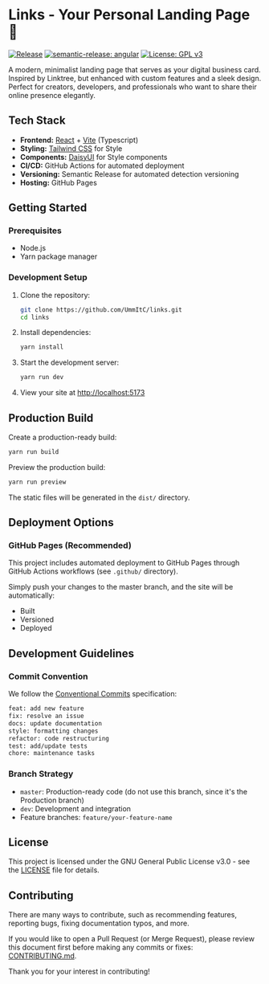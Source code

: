 # Links - Your Personal Landing Page :link:

[![Release](https://github.com/UmmItC/Links/actions/workflows/semantic-release.yml/badge.svg)](https://github.com/UmmItC/Links/actions/workflows/semantic-release.yml)
[![semantic-release: angular](https://img.shields.io/badge/semantic--release-angular-e10079?logo=semantic-release)](https://github.com/semantic-release/semantic-release)
[![License: GPL v3](https://img.shields.io/badge/License-GPLv3-blue.svg)](https://www.gnu.org/licenses/gpl-3.0)

A modern, minimalist landing page that serves as your digital business card. Inspired by Linktree, but enhanced with custom features and a sleek design. Perfect for creators, developers, and professionals who want to share their online presence elegantly.

## Tech Stack

- **Frontend:** [React](https://reactjs.org/) + [Vite](https://vitejs.dev/) (Typescript)
- **Styling:** [Tailwind CSS](https://tailwindcss.com/) for Style
- **Components:** [DaisyUI](https://daisyui.com/) for Style components
- **CI/CD:** GitHub Actions for automated deployment
- **Versioning:** Semantic Release for automated detection versioning
- **Hosting:** GitHub Pages

## Getting Started

### Prerequisites

- Node.js
- Yarn package manager

### Development Setup

1. Clone the repository:
   ```bash
   git clone https://github.com/UmmItC/links.git
   cd links
   ```

2. Install dependencies:
   ```bash
   yarn install
   ```

3. Start the development server:
   ```bash
   yarn run dev
   ```

4. View your site at [http://localhost:5173](http://localhost:5173)

## Production Build

Create a production-ready build:
```bash
yarn run build
```

Preview the production build:
```bash
yarn run preview
```

The static files will be generated in the `dist/` directory.

## Deployment Options

### GitHub Pages (Recommended)

This project includes automated deployment to GitHub Pages through GitHub Actions workflows (see `.github/` directory).

Simply push your changes to the master branch, and the site will be automatically:

- Built
- Versioned
- Deployed

## Development Guidelines

### Commit Convention

We follow the [Conventional Commits](https://www.conventionalcommits.org/) specification:

```bash
feat: add new feature
fix: resolve an issue
docs: update documentation
style: formatting changes
refactor: code restructuring
test: add/update tests
chore: maintenance tasks
```

### Branch Strategy

- `master`: Production-ready code (do not use this branch, since it's the Production branch)
- `dev`: Development and integration
- Feature branches: `feature/your-feature-name`

## License

This project is licensed under the GNU General Public License v3.0 - see the [LICENSE](./LICENSE) file for details.

## Contributing

There are many ways to contribute, such as recommending features, reporting bugs, fixing documentation typos, and more.

If you would like to open a Pull Request (or Merge Request), please review this document first before making any commits or fixes: [CONTRIBUTING.md](./CONTRIBUTING.md).

Thank you for your interest in contributing!